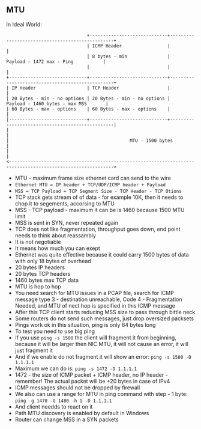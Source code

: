 ## MTU

In Ideal World:

```
                              +-----------------------------+-------------------------------------------------+
                              | ICMP Header                 |                                                 |
                              | 8 bytes - min               |             Payload - 1472 max - Ping           |
                              |                             |                                                 |
+-----------------------------+-----------------------------+-------------------------------------------------+
| IP Header                   | TCP Header                  |                                                 |
| 20 Bytes - min - no options | 20 Bytes - min - no options |            Payload - 1460 bytes - max MSS       |
| 60 Bytes - max - options    | 60 Bytes - max - options    |                                                 |
|-----------------------------+-----------------------------+-------------------------------------------------|
|                                                                                                             |
|                                             MTU - 1500 bytes                                                |
|                                                                                                             |
<------------------------------------------------------------------------------------------------------------->
```

- MTU - maximum frame size ethernet card can send to the wire
- `Ethernet MTU = IP header + TCP/UDP/ICMP header + Payload`
- `MSS = TCP Payload = TCP Segment Size - TCP Header - TCP Otions` 
- TCP stack gets stream of of data - for example 10K, then it needs to chop it to segements, accorsing to MTU
- MSS - TCP payload - maximum it can be is 1460 because 1500 MTU limit
- MSS is sent in SYN, never repeated again
- TCP does not like fragmentation, throughput goes down, end point needs to think about reassambly
- It is not negotiable
- It means how much you can exept
- Ethernet was quite effective because it could carry 1500 bytes of data with only 18 bytes of overhead
- 20 bytes IP headers
- 20 bytes TCP headers
- 1460 bytes max TCP data
- MTU is hop to hop
- You need search for MTU issues in a PCAP file, search for ICMP message type 3 - destination unreachable, Code 4 - Fragmentation Needed, and MTU of nect hop is specified in this ICMP message
- After this TCP client starts reducing MSS size to pass through bittle neck
- Some routers do not send such messages, just drop oversized packsets
- Pings work ok in this situation, ping is only 64 bytes long
- To test you need to use big ping
- If you use `ping -s 1500` the client will fragment it from beginning, because it will be larger then NIC MTU, it will not cause an error, it will just fragment it
- And if we enable do not fragment it will show an error: `ping -s 1500 -D 1.1.1.1`
- Maximum we can do is: `ping -s 1472 -D 1.1.1.1`
- 1472 - the size of ICMP packet + ICMP header, no IP header - remember! The actual packet will be +20 bytes in case of IPv4
- ICMP messages should not be dropped by firewall
- We also can use a range for MTU in ping command with step - 1 byte: `ping -g 1470 -G 1480 -h 1 -D 1.1.1.1`
- And client needds to react on it
- Path MTU discovery is enabled by default in Windows
- Router can change MSS in a SYN packets
